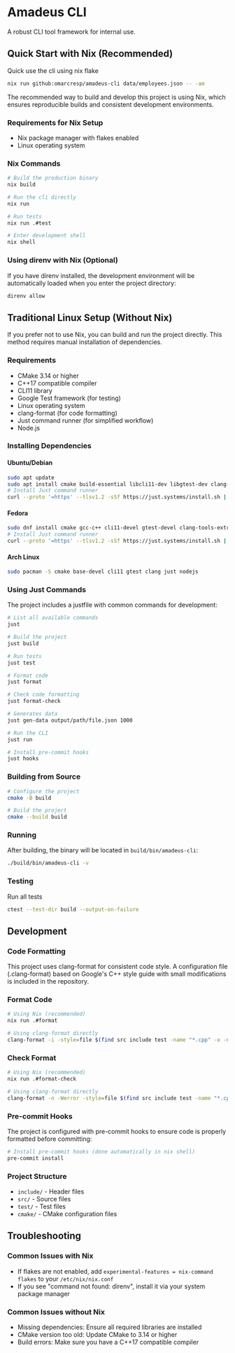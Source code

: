 # Amadeus CLI

A robust CLI tool framework for internal use.

## Quick Start with Nix (Recommended)

Quick use the cli using nix flake

```bash
nix run github:omarcresp/amadeus-cli data/employees.json -- -am
```

The recommended way to build and develop this project is using Nix, which ensures reproducible builds and consistent development environments.

### Requirements for Nix Setup
- Nix package manager with flakes enabled
- Linux operating system

### Nix Commands
```bash
# Build the production binary
nix build

# Run the cli directly
nix run

# Run tests
nix run .#test

# Enter development shell
nix shell
```

### Using direnv with Nix (Optional)
If you have direnv installed, the development environment will be automatically loaded when you enter the project directory:
```bash
direnv allow
```

## Traditional Linux Setup (Without Nix)

If you prefer not to use Nix, you can build and run the project directly. This method requires manual installation of dependencies.

### Requirements
- CMake 3.14 or higher
- C++17 compatible compiler
- CLI11 library
- Google Test framework (for testing)
- Linux operating system
- clang-format (for code formatting)
- Just command runner (for simplified workflow)
- Node.js

### Installing Dependencies
#### Ubuntu/Debian
```bash
sudo apt update
sudo apt install cmake build-essential libcli11-dev libgtest-dev clang-format nodejs
# Install Just command runner
curl --proto '=https' --tlsv1.2 -sSf https://just.systems/install.sh | sudo bash -s -- --to /usr/local/bin
```

#### Fedora
```bash
sudo dnf install cmake gcc-c++ cli11-devel gtest-devel clang-tools-extra nodejs
# Install Just command runner
curl --proto '=https' --tlsv1.2 -sSf https://just.systems/install.sh | sudo bash -s -- --to /usr/local/bin
```

#### Arch Linux
```bash
sudo pacman -S cmake base-devel cli11 gtest clang just nodejs
```

### Using Just Commands
The project includes a justfile with common commands for development:

```bash
# List all available commands
just

# Build the project
just build

# Run tests
just test

# Format code
just format

# Check code formatting
just format-check

# Generates data
just gen-data output/path/file.json 1000

# Run the CLI
just run

# Install pre-commit hooks
just hooks
```

### Building from Source
```bash
# Configure the project
cmake -B build

# Build the project
cmake --build build
```

### Running
After building, the binary will be located in `build/bin/amadeus-cli`:
```bash
./build/bin/amadeus-cli -v
```

### Testing
Run all tests
```bash
ctest --test-dir build --output-on-failure
```

## Development

### Code Formatting

This project uses clang-format for consistent code style. A configuration file (.clang-format) based on Google's C++ style guide with small modifications is included in the repository.

### Format Code
```bash
# Using Nix (recommended)
nix run .#format

# Using clang-format directly
clang-format -i -style=file $(find src include test -name "*.cpp" -o -name "*.h" -o -name "*.hpp")
```

### Check Format
```bash
# Using Nix (recommended)
nix run .#format-check

# Using clang-format directly
clang-format -n -Werror -style=file $(find src include test -name "*.cpp" -o -name "*.h" -o -name "*.hpp")
```

### Pre-commit Hooks
The project is configured with pre-commit hooks to ensure code is properly formatted before committing:
```bash
# Install pre-commit hooks (done automatically in nix shell)
pre-commit install
```

### Project Structure
- `include/` - Header files
- `src/` - Source files
- `test/` - Test files
- `cmake/` - CMake configuration files

## Troubleshooting

### Common Issues with Nix
- If flakes are not enabled, add `experimental-features = nix-command flakes` to your `/etc/nix/nix.conf`
- If you see "command not found: direnv", install it via your system package manager

### Common Issues without Nix
- Missing dependencies: Ensure all required libraries are installed
- CMake version too old: Update CMake to 3.14 or higher
- Build errors: Make sure you have a C++17 compatible compiler 
